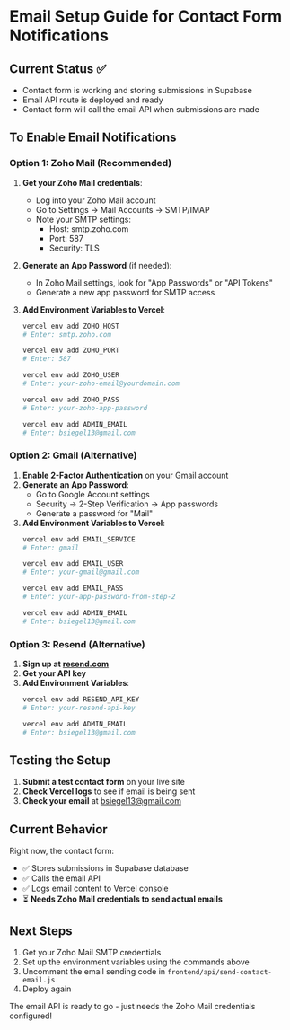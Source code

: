# Email Setup Guide for Contact Form Notifications

## Current Status ✅
- Contact form is working and storing submissions in Supabase
- Email API route is deployed and ready
- Contact form will call the email API when submissions are made

## To Enable Email Notifications

### Option 1: Zoho Mail (Recommended)

1. **Get your Zoho Mail credentials**:
   - Log into your Zoho Mail account
   - Go to Settings → Mail Accounts → SMTP/IMAP
   - Note your SMTP settings:
     - Host: smtp.zoho.com
     - Port: 587
     - Security: TLS

2. **Generate an App Password** (if needed):
   - In Zoho Mail settings, look for "App Passwords" or "API Tokens"
   - Generate a new app password for SMTP access

3. **Add Environment Variables to Vercel**:
   ```bash
   vercel env add ZOHO_HOST
   # Enter: smtp.zoho.com
   
   vercel env add ZOHO_PORT
   # Enter: 587
   
   vercel env add ZOHO_USER
   # Enter: your-zoho-email@yourdomain.com
   
   vercel env add ZOHO_PASS
   # Enter: your-zoho-app-password
   
   vercel env add ADMIN_EMAIL
   # Enter: bsiegel13@gmail.com
   ```

### Option 2: Gmail (Alternative)

1. **Enable 2-Factor Authentication** on your Gmail account
2. **Generate an App Password**:
   - Go to Google Account settings
   - Security → 2-Step Verification → App passwords
   - Generate a password for "Mail"
3. **Add Environment Variables to Vercel**:
   ```bash
   vercel env add EMAIL_SERVICE
   # Enter: gmail
   
   vercel env add EMAIL_USER
   # Enter: your-gmail@gmail.com
   
   vercel env add EMAIL_PASS
   # Enter: your-app-password-from-step-2
   
   vercel env add ADMIN_EMAIL
   # Enter: bsiegel13@gmail.com
   ```

### Option 3: Resend (Alternative)

1. **Sign up at [resend.com](https://resend.com)**
2. **Get your API key**
3. **Add Environment Variables**:
   ```bash
   vercel env add RESEND_API_KEY
   # Enter: your-resend-api-key
   
   vercel env add ADMIN_EMAIL
   # Enter: bsiegel13@gmail.com
   ```

## Testing the Setup

1. **Submit a test contact form** on your live site
2. **Check Vercel logs** to see if email is being sent
3. **Check your email** at bsiegel13@gmail.com

## Current Behavior

Right now, the contact form:
- ✅ Stores submissions in Supabase database
- ✅ Calls the email API
- ✅ Logs email content to Vercel console
- ⏳ **Needs Zoho Mail credentials to send actual emails**

## Next Steps

1. Get your Zoho Mail SMTP credentials
2. Set up the environment variables using the commands above
3. Uncomment the email sending code in `frontend/api/send-contact-email.js`
4. Deploy again

The email API is ready to go - just needs the Zoho Mail credentials configured! 
